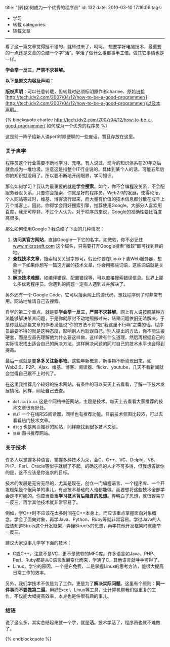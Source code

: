 title: "[转]如何成为一个优秀的程序员"
id: 132
date: 2010-03-10 17:16:06
tags: 
- 学习
- 转载
categories: 
- 转载文章
---


看了这一篇文章觉得挺不错的，就转过来了，呵呵。
想要学好电脑技术，最重要的一点还是文章的总结一个字“活”。学活了做什么事都事半工倍。做其它事情也是一样。

**学会举一反三，严禁不求甚解。**

**以下是原文内容及声明：**

**版权声明**：可以任意转载，但转载时必须标明原作者charlee、原始链接[http://tech.idv2.com/2007/04/12/how-to-be-a-good-programmer/](http://tech.idv2.com/2007/04/12/how-to-be-a-good-programmer/)以及本声明。

{% blockquote charlee  http://tech.idv2.com/2007/04/12/how-to-be-a-good-programmer/   如何成为一个优秀的程序员 %}

这是前一阵子给新人讲perl时顺便聊的一些废话。暂且存放在这里。

### 关于自学

程序员这个行业需要不断地学习、充电。有人说过，现今的知识体系在20年之后就会成为一堆垃圾。注意这是指整个IT行业说的，具体到某个人的话，可能五年后你的知识就没用了。所以要不断地开阔眼界，学习知识。

那么如何学习？我认为最重要的就是**学会搜索**。如今，你不会编程没关系，不会配服务器没关系，只要你会搜索，你就是好的程序员。Web2.0的发展，使得论坛、个人网站等过时，维基、博客流行起来，而大量有价值的技术信息都分散在成千上万个博客上。因此，你得学会用好搜索引擎，推荐使用Google。大部分人喜欢用百度，我无可厚非，不过个人认为，对于程序员来说，Google的准确性要比百度高很多。

那么如何使用Google？我总结了下面的几种情况：

1.  **访问某官方网站**，直接Google一下它的名字。如微软，你不必记住 www.microsoft.com 这个域名，只需要打开Google搜索“微软”即可找到目的地。
2.  **查找技术文章**，搜索相关关键字即可。假设你要在Linux下装Web服务器，想象一下如果你想写一篇这方面的技术文章，你会用哪些词语，这些词语就是关键字。
3.  **解决技术难题**，如编译错误、配置错误等，可以直接搜索错误信息。世界上那么多优秀程序员，你遇到的问题一定有人遇到过并解决了。 

另外还有一个 Google Code，它可以搜索网上的源代码，想找程序例子时非常有用。网站地址请自己去搜索。

自学的第二个重点，就是要**学会举一反三，严禁不求甚解**。网上有人说按照某种方法能够解决某某问题，于是你就原封不动地照搬过来，结果问题依旧无法解决，于是你就给那篇文章的作者发信说“你的方法不对”啦“我这里不行啊”之类的话。程序员最要不得的就是这种态度，影响别人也耽误自己。别人提出的方法，你不能生搬硬套，而是应首先理解他为什么要这样做，这样做有什么道理，然后再根据自己的实际情况找出适合自己的解决方法。这样解决问题的同时自己的技术水平也会得到提高。

最后一点就是要**多多关注新事物**。这些年新概念、新事物不断涌现出来，如Web2.0、P2P、Ajax、维基、博客、阅读器、flickr、youtube，几天不看新闻就会觉得自己跟不上时代了。

在这里我推荐几个较好的技术网站，有条件的可以天天上去看看，了解一下技术发展情况。同样，网址自己去查。

*   `del.icio.us` 这是个网络书签网站，主题是技术。每天上去看看大家推荐的技术文章很有好处。
*   `抓虾` 一个在线RSS阅读器，同样也有推荐功能。目前技术氛围比较浓，可以去看看热门技术文章。
*   `digg` 也是网页推荐的网站，同样能找到很多技术文章。
*   `豆瓣` 图书推荐网站。 

### 关于技术

许多人以掌握多种语言、掌握多种技术为荣，会C、C++、VC、Delphi、VB、PHP、Perl、Oracle等似乎就很了不起。的确这样的人才不可多得，但我想告诉你的是，这不应该是你追求的目标。

技术的发展是无穷无尽的，尤其是现在，创立一门编程语言、一个程序库、一个开发框架是个很简单的事儿，有点技术基础的人谁都能做。而要想将这些技术全部学会是不可能的。你应当着重**学习技术背后隐含的思想**。弄明白了思想，就很容易举一反三，再学其他技术就非常容易了。

例如，学C++时不应该花太多时间在C++本身上，而应该重点掌握面向对象概念。学会了面向对象，再学Java、Python、Ruby等就非常容易。学过Java的人应该知道Struts这个开发框架，弄懂Structs的思想，再学其他开发框架时就能举一反三。

建议大家没事儿学学下面的技术：

*   C或C++，注意不是VC，更不是微软的MFC库。许多语言如Java、PHP、Perl、Ruby都是从C语言发展变化而来，学通了C，其他语言就唾手可得了。
*   Linux，学它的原因，一个是它免费，二是掌握Linux的思考方法，能很大提高日常工作的效率。 

另外，我们学技术不仅是为了工作，更是为了**解决实际问题**。这里有个原则：__同一件事而不要做第二遍__。用好Excel、Linux等工具，让计算机帮我们做重复的工作，不仅能大幅提高效率，本身也是件很有趣的事儿。

### 结语

说了这么多，其实总结起来就一个字，就是**活**。技术学活了，程序员也就不难做了。

{% endblockquote %}